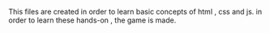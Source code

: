 This files are created in order to learn basic concepts of html , css and js. in order to learn these hands-on , the game is made.
